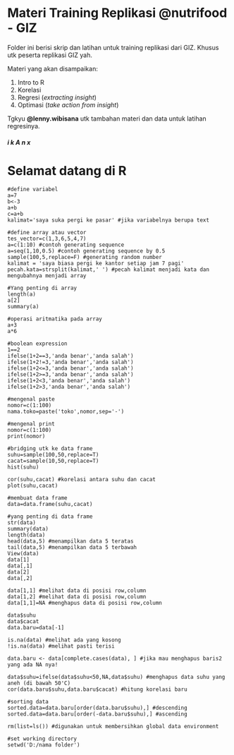 # Materi Training Replikasi @nutrifood - GIZ

Folder ini berisi skrip dan latihan untuk training replikasi dari GIZ. Khusus utk peserta replikasi GIZ yah.

Materi yang akan disampaikan:
1. Intro to R
2. Korelasi
3. Regresi (_extracting insight_)
4. Optimasi (_take action from insight_)

Tgkyu __@lenny.wibisana__ utk tambahan materi dan data untuk latihan regresinya.

###### __i k A n x__

# Selamat datang di R
```
#define variabel
a=7
b<-3
a+b
c=a+b
kalimat='saya suka pergi ke pasar' #jika variabelnya berupa text

#define array atau vector
tes_vector=c(1,3,6,5,4,7)
a=c(1:10) #contoh generating sequence
a=seq(1,10,0.5) #contoh generating sequence by 0.5
sample(100,5,replace=F) #generating random number
kalimat = 'saya biasa pergi ke kantor setiap jam 7 pagi'
pecah.kata=strsplit(kalimat,' ') #pecah kalimat menjadi kata dan mengubahnya menjadi array

#Yang penting di array
length(a)
a[2]
summary(a)

#operasi aritmatika pada array
a+3
a*6

#boolean expression
1==2
ifelse(1+2==3,'anda benar','anda salah')
ifelse(1+2!=3,'anda benar','anda salah')
ifelse(1+2<=3,'anda benar','anda salah')
ifelse(1+2>=3,'anda benar','anda salah')
ifelse(1+2<3,'anda benar','anda salah')
ifelse(1+2>3,'anda benar','anda salah')

#mengenal paste
nomor=c(1:100)
nama.toko=paste('toko',nomor,sep='-')

#mengenal print
nomor=c(1:100)
print(nomor)

#bridging utk ke data frame
suhu=sample(100,50,replace=T)
cacat=sample(10,50,replace=T)
hist(suhu)

cor(suhu,cacat) #korelasi antara suhu dan cacat
plot(suhu,cacat)

#membuat data frame
data=data.frame(suhu,cacat)

#yang penting di data frame
str(data)
summary(data)
length(data)
head(data,5) #menampilkan data 5 teratas
tail(data,5) #menampilkan data 5 terbawah
View(data)
data[1]
data[,1]
data[2]
data[,2]

data[1,1] #melihat data di posisi row,column
data[1,2] #melihat data di posisi row,column
data[1,1]=NA #menghapus data di posisi row,column

data$suhu
data$cacat
data.baru=data[-1]

is.na(data) #melihat ada yang kosong
!is.na(data) #melihat pasti terisi

data.baru <- data[complete.cases(data), ] #jika mau menghapus baris2 yang ada NA nya! 

data$suhu=ifelse(data$suhu<50,NA,data$suhu) #menghapus data suhu yang aneh (di bawah 50'C)
cor(data.baru$suhu,data.baru$cacat) #hitung korelasi baru

#sorting data
sorted.data=data.baru[order(data.baru$suhu),] #descending
sorted.data=data.baru[order(-data.baru$suhu),] #ascending

rm(list=ls()) #digunakan untuk membersihkan global data environment

#set working directory
setwd('D:/nama folder')
```

